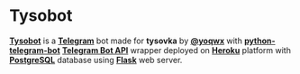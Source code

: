 # Tysobot
__[Tysobot](https://t.me/tysobot/)__ is a __[Telegram](https://telegram.org/)__ bot made for __tysovka__ by __[@yoqwx](https://t.me/yoqwx/)__ with __[python-telegram-bot](https://github.com/python-telegram-bot/python-telegram-bot/)__ __[Telegram Bot API](https://core.telegram.org/bots/api)__ wrapper deployed on __[Heroku](http://heroku.com/)__ platform with __[PostgreSQL](https://www.postgresql.org/)__ database using __[Flask](https://flask.palletsprojects.com/)__ web server.

